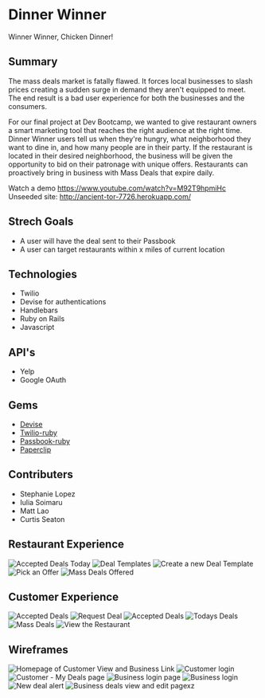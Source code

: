 # Dinner Winner
Winner Winner, Chicken Dinner!

## Summary

The mass deals market is fatally flawed. It forces local businesses to slash prices creating a sudden surge in demand they aren't equipped to meet.  The end result is a bad user experience for both the businesses and the consumers.  

For our final project at Dev Bootcamp, we wanted to give restaurant owners a smart marketing tool that reaches the right audience at the right time.  Dinner Winner users tell us when they're hungry, what neighborhood they want to dine in, and how many people are in their party.  If the restaurant is located in their desired neighborhood, the business will be given the opportunity to bid on their patronage with unique offers.  Restaurants can proactively bring in business with Mass Deals that expire daily.

Watch a demo https://www.youtube.com/watch?v=M92T9hpmiHc
Unseeded site: http://ancient-tor-7726.herokuapp.com/
	
## Strech Goals
* A user will have the deal sent to their Passbook
* A user can target restaurants within x miles of current location
	 
## Technologies
* Twilio
* Devise for authentications
* Handlebars
* Ruby on Rails
* Javascript
	
## API's
* Yelp
* Google OAuth
	
## Gems
- [Devise](https://github.com/plataformatec/devise)
- [Twilio-ruby](https://github.com/twilio/twilio-ruby)
- [Passbook-ruby](https://github.com/xtremelabs/xl-passbook-ruby/)
- [Paperclip](https://github.com/thoughtbot/paperclip/tree/master)

## Contributers
- Stephanie Lopez
- Iulia Soimaru
- Matt Lao
- Curtis Seaton

## Restaurant Experience
![Accepted Deals Today](mock-ups/business-accepted-deals.png)
![Deal Templates](mock-ups/business-deal-templates.png)
![Create a new Deal Template](mock-ups/business-create-template.png)
![Pick an Offer](mock-ups/business-pick-offer.png)
![Mass Deals Offered](mock-ups/business-mass-deals.png)

## Customer Experience
![Accepted Deals](mock-ups/customer-accepted-deals.png)
![Request Deal](mock-ups/customer-request-deal.png)
![Accepted Deals](mock-ups/customer-accepted-deals.png)
![Todays Deals](mock-ups/customer-todays-deals.png)
![Mass Deals](mock-ups/customer-mass-deals.png)
![View the Restaurant](mock-ups/customer-view-business.png)

## Wireframes
![Homepage of Customer View and Business Link](mock-ups/customer_homepage.png)
![Customer login](mock-ups/user_index.png)
![Customer - My Deals page](mock-ups/deal.png)
![Business login page](mock-ups/business_homepage.png)
![Business login](mock-ups/business_index.png)
![New deal alert](mock-ups/business_index_notification.png)
![Business deals view and edit pagexz](mock-ups/business_deals.png)

